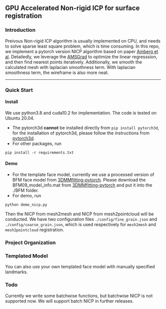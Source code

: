 ## GPU Accelerated Non-rigid ICP for surface registration

### Introduction
Preivous Non-rigid ICP algorithm is usually implemented on CPU, and needs to solve sparse least square problem, which is time consuming. 
In this repo, we implement a pytorch version NICP algorithm based on paper [Amberg et al](https://gravis.dmi.unibas.ch/publications/2007/CVPR07_Amberg.pdf).
Detailedly, we leverage the [AMSGrad](https://arxiv.org/abs/1904.09237) to optimize the linear regresssion, and then find nearest points iteratively.
Additionally, we smooth the calculated mesh with laplacian smoothness term. With laplacian smoothness term, the wireframe is also more neat.

------

### Quick Start
#### Install
We use python3.8 and cuda10.2 for implementation. The code is tested on Ubuntu 20.04.
- The pytorch3d **cannot** be installed directly from ```pip install pytorch3d```, for the installation of pytorch3d, please follow the instructions from [pytorch3d](https://github.com/facebookresearch/pytorch3d/blob/main/INSTALL.md).
- For other packages, run
```
pip install -r requirements.txt
```
#### Demo
- For the template face model, currently we use a processed version of BFM face model from [3DMMfitting-pytorch](https://github.com/ascust/3DMM-Fitting-Pytorch). Please download the BFM09_model_info.mat from [3DMMfitting-pytorch](https://github.com/ascust/3DMM-Fitting-Pytorch) and put it into the ./BFM folder.
- For demo, run 
```
python demo_nicp.py
```
Then the NICP from mesh2mesh and NICP from mesh2pointcloud will be conducted. 
We have two configuration files `./config/fine_grain.json`  and `./config/coarse_grain.json`, which is used respectively for `mesh2mesh` and `mesh2pointcloud` registration.



### Project Organization

### Templated Model
You can also use your own templated face model with manually specified landmarks.

### Todo
Currently we write some batchwise functions, but batchwise NICP is not supported now. We will support batch NICP in further releases.
